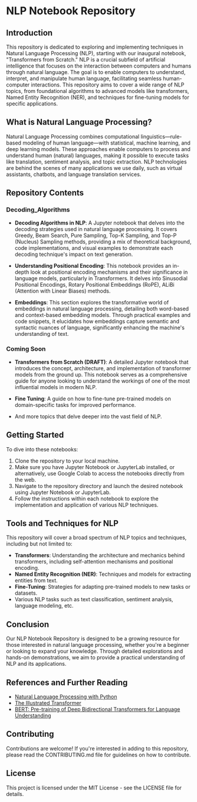 # NLP Notebook Repository

## Introduction

This repository is dedicated to exploring and implementing techniques in Natural Language Processing (NLP), starting with our inaugural notebook, "Transformers from Scratch." NLP is a crucial subfield of artificial intelligence that focuses on the interaction between computers and humans through natural language. The goal is to enable computers to understand, interpret, and manipulate human language, facilitating seamless human-computer interactions. This repository aims to cover a wide range of NLP topics, from foundational algorithms to advanced models like transformers, Named Entity Recognition (NER), and techniques for fine-tuning models for specific applications.

## What is Natural Language Processing?

Natural Language Processing combines computational linguistics—rule-based modeling of human language—with statistical, machine learning, and deep learning models. These approaches enable computers to process and understand human (natural) languages, making it possible to execute tasks like translation, sentiment analysis, and topic extraction. NLP technologies are behind the scenes of many applications we use daily, such as virtual assistants, chatbots, and language translation services.

## Repository Contents
### Decoding_Algorithms

- **Decoding Algorithms in NLP**: A Jupyter notebook that delves into the decoding strategies used in natural language processing. It covers Greedy, Beam Search, Pure Sampling, Top-K Sampling, and Top-P (Nucleus) Sampling methods, providing a mix of theoretical background, code implementations, and visual examples to demonstrate each decoding technique's impact on text generation.

- **Understanding Positional Encoding**: This notebook provides an in-depth look at positional encoding mechanisms and their significance in language models, particularly in Transformers. It delves into Sinusodial Positional Encodings, Rotary Positional Embeddings (RoPE), ALiBi (Attention with Linear Biases) methods.

- **Embeddings**: This section explores the transformative world of embeddings in natural language processing, detailing both word-based and context-based embedding models. Through practical examples and code snippets, it elucidates how embeddings capture semantic and syntactic nuances of language, significantly enhancing the machine's understanding of text.

### Coming Soon

- **Transformers from Scratch (DRAFT)**: A detailed Jupyter notebook that introduces the concept, architecture, and implementation of transformer models from the ground up. This notebook serves as a comprehensive guide for anyone looking to understand the workings of one of the most influential models in modern NLP.

- **Fine Tuning**: A guide on how to fine-tune pre-trained models on domain-specific tasks for improved performance.
- And more topics that delve deeper into the vast field of NLP.

## Getting Started

To dive into these notebooks:

1. Clone the repository to your local machine.
2. Make sure you have Jupyter Notebook or JupyterLab installed, or alternatively, use Google Colab to access the notebooks directly from the web.
3. Navigate to the repository directory and launch the desired notebook using Jupyter Notebook or JupyterLab.
4. Follow the instructions within each notebook to explore the implementation and application of various NLP techniques.

## Tools and Techniques for NLP

This repository will cover a broad spectrum of NLP topics and techniques, including but not limited to:

- **Transformers**: Understanding the architecture and mechanics behind transformers, including self-attention mechanisms and positional encoding.
- **Named Entity Recognition (NER)**: Techniques and models for extracting entities from text.
- **Fine-Tuning**: Strategies for adapting pre-trained models to new tasks or datasets.
- Various NLP tasks such as text classification, sentiment analysis, language modeling, etc.

## Conclusion

Our NLP Notebook Repository is designed to be a growing resource for those interested in natural language processing, whether you're a beginner or looking to expand your knowledge. Through detailed explorations and hands-on demonstrations, we aim to provide a practical understanding of NLP and its applications.

## References and Further Reading

- [Natural Language Processing with Python](http://www.nltk.org/book/)
- [The Illustrated Transformer](http://jalammar.github.io/illustrated-transformer/)
- [BERT: Pre-training of Deep Bidirectional Transformers for Language Understanding](https://arxiv.org/abs/1810.04805)

## Contributing

Contributions are welcome! If you're interested in adding to this repository, please read the CONTRIBUTING.md file for guidelines on how to contribute.

## License

This project is licensed under the MIT License - see the LICENSE file for details.